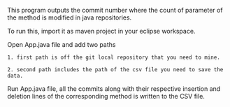 This program outputs the commit number where the count of parameter of the method is modified in java repositories.

To run this, import it as maven project in your eclipse workspace.

Open App.java file and add two paths
  
	1. first path is off the git local repository that you need to mine.
  
	2. second path includes the path of the csv file you need to save the data.
	
Run App.java file, all the commits along with their respective insertion and deletion lines of the corresponding method is written to the CSV file.
